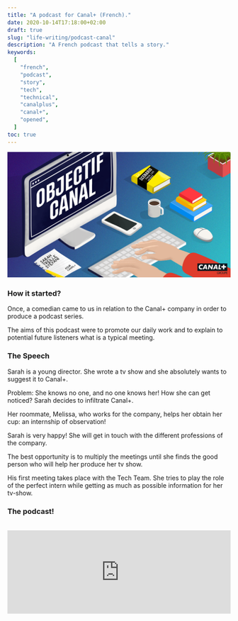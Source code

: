 ```yaml
---
title: "A podcast for Canal+ (French)."
date: 2020-10-14T17:18:00+02:00
draft: true
slug: "life-writing/podcast-canal"
description: "A French podcast that tells a story."
keywords:
  [
    "french",
    "podcast",
    "story",
    "tech",
    "technical",
    "canalplus",
    "canal+",
    "opened",
  ]
toc: true
---
```


![podcast-illustration](./podcast-illustration.png)

### How it started?

Once, a comedian came to us in relation to the Canal+ company in order to produce a podcast series.

The aims of this podcast were to promote our daily work and to explain to potential future listeners what is a typical meeting.

### The Speech

Sarah is a young director. She wrote a tv show and she absolutely wants to suggest it to Canal+.

Problem: She knows no one, and no one knows her! How she can get noticed? Sarah decides to infiltrate Canal+.

Her roommate, Melissa, who works for the company, helps her obtain her cup: an internship of observation!

Sarah is very happy! She will get in touch with the different professions of the company.

The best opportunity is to multiply the meetings until she finds the good person who will help her produce her tv show.

His first meeting takes place with the Tech Team. She tries to play the role of the perfect intern while getting as much as possible information for her tv-show.

### The podcast!

<br/>
<iframe title="Embed Player" width="100%" height="188px" src="https://embed.acast.com/612f4a15a38d0b001af72416/614c93cd9de1aa001301e4ec" scrolling="no" frameBorder="0" style="border:none;overflow:hidden;"></iframe>
